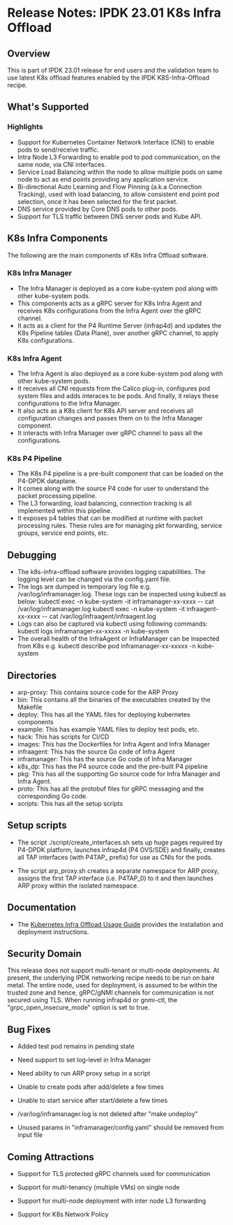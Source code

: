 # Release Notes: IPDK 23.01 K8s Infra Offload

## Overview

This is part of IPDK 23.01 release for end users and the validation team
to use latest K8s offload features enabled by the IPDK K8S-Infra-Offload
recipe.

## What's Supported

### Highlights

- Support for Kubernetes Container Network Interface (CNI) to enable pods to
  send/receive traffic.
- Intra Node L3 Forwarding to enable pod to pod communication, on the same node,
  via CNI interfaces.
- Service Load Balancing within the node to allow multiple pods on same node to
  act as end points providing any application service.
- Bi-directional Auto Learning and Flow Pinning (a.k.a Connection Tracking),
  used with load balancing, to allow consistent end point pod selection, once it
  has been selected for the first packet.
- DNS service provided by Core DNS pods to other pods.
- Support for TLS traffic between DNS server pods and Kube API.

## K8s Infra Components

The following are the main components of K8s Infra Offload software.

### K8s Infra Manager
- The Infra Manager is deployed as a core kube-system pod along with other
  kube-system pods.
- This components acts as a gRPC server for K8s Infra Agent and receives K8s
  configurations from the Infra Agent over the gRPC channel.
- It acts as a client for the P4 Runtime Server (infrap4d) and updates the
  K8s Pipeline tables (Data Plane), over another gRPC channel, to apply K8s
  configurations.

### K8s Infra Agent
- The Infra Agent is also deployed as a core kube-system pod along with other
  kube-system pods.
- It receives all CNI requests from the Calico plug-in, configures pod system
  files and adds interaces to be pods. And finally, it relays these
  configurations to the Infra Manager.
- It also acts as a K8s client for K8s API server and receives all configuration
  changes and passes them on to the Infra Manager component.
- It interacts with Infra Manager over gRPC channel to pass all the
  configurations.

### K8s P4 Pipeline
- The K8s P4 pipeline is a pre-built component that can be loaded on the P4-DPDK
  dataplane.
- It comes along with the source P4 code for user to understand the packet
  processing pipeline.
- The L3 forwarding, load balancing, connection tracking is all implemented
  within this pipeline.
- It exposes p4 tables that can be modified at runtime with packet processing
  rules. These rules are for managing pkt forwarding, service groups, service
  end points, etc.

## Debugging

- The k8s-infra-offload software provides logging capabilities. The logging
  level can be changed via the config.yaml file.
- The logs are dumped in temporary log file e.g. /var/log/inframanager.log.
  These logs can be inspected using kubectl as below:
  kubectl exec -n kube-system -it inframanager-xx-xxxx -- cat /var/log/inframanager.log
  kubectl exec -n kube-system -it infraagent-xx-xxxx -- cat /var/log/infraagent/infraagent.log
- Logs can also be captured via kubectl using following commands:
  kubectl logs inframanager-xx-xxxxx -n kube-system
- The overall health of the InfraAgent or InfraManager can be inspected from K8s e.g.
  kubectl describe pod inframanager-xx-xxxxx -n kube-system
  

## Directories

- arp-proxy: This contains source code for the ARP Proxy
- bin: This contains all the binaries of the executables created by the
  Makefile
- deploy: This has all the YAML files for deploying kubernetes components
- example: This has example YAML files to deploy test pods, etc.
- hack: This has scripts for CI/CD
- images: This has the Dockerfiles for Infra Agent and Infra Manager
- infraagent: This has the source Go code of Infra Agent
- inframanager: This has the source Go code of Infra Manager
- k8s_dp: This has the P4 source code and the pre-built P4 pipeline
- pkg: This has all the supporting Go source code for Infra Manager and
  Infra Agent.
- proto: This has all the protobuf files for gRPC messaging and the
  corresponding Go code.
- scripts: This has all the setup scripts

## Setup scripts

- The script ./script/create_interfaces.sh sets up huge pages required by
  P4-DPDK platform, launches infrap4d (P4 OVS/SDE) and finally, creates all
  TAP interfaces (with P4TAP_ prefix) for use as CNIs for the pods.

- The script arp_proxy.sh creates a separate namespace for ARP proxy, assigns
  the first TAP interface (i.e. P4TAP_0) to it and then launches ARP proxy
  within the isolated namespace.

## Documentation

- The [Kubernetes Infra Offload Usage Guide](https://github.com/ipdk-io/k8s-infra-offload/blob/main/README.md) provides the installation and deployment instructions.

## Security Domain

This release does not support multi-tenant or multi-node deployments. At
present, the underlying IPDK networking recipe needs to be run on bare metal.
The entire node, used for deployment, is assumed to be within the trusted zone
and hence, gRPC/gNMI channels for communication is not secured using TLS. When
running infrap4d or gnmi-ctl, the "grpc_open_insecure_mode" option is set to
true.

## Bug Fixes

- Added test pod remains in pending state

- Need support to set log-level in Infra Manager

- Need ability to run ARP proxy setup in a script

- Unable to create pods after add/delete a few times

- Unable to start service after start/delete a few times

- /var/log/inframanager.log is not deleted after "make undeploy"

- Unused params in "inframanager/config.yaml" should be removed from input file

## Coming Attractions

- Support for TLS protected gRPC channels used for communication

- Support for multi-tenancy (multiple VMs) on single node

- Support for multi-node deployment with inter node L3 forwarding

- Support for K8s Network Policy
